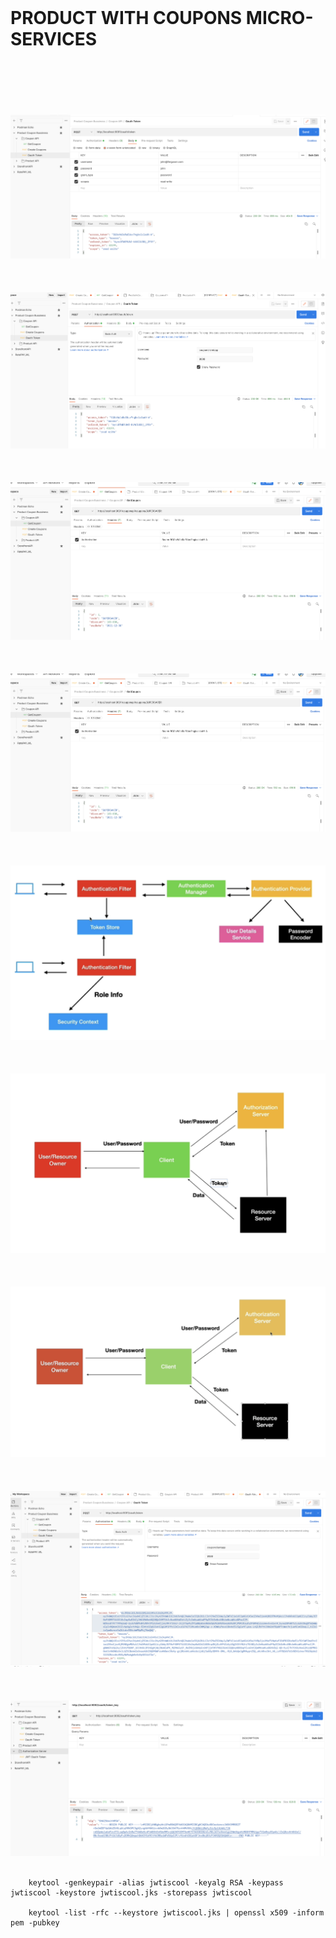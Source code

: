<br>

# PRODUCT WITH COUPONS MICRO-SERVICES 

<br>
<br>
<br>




<br>
<br>

<img src="images/OAUTH_TOKEN_1.png" alt="Girl in a jacket" >

<br>
<br>

<br>
<br>

<img src="images/OAUTH_TOKEN_2.png" alt="Girl in a jacket" >

<br>
<br>

<br>
<br>

<img src="images/COUPON_GET_REQUEST_WITH_OAUTH_TOKEN.png" alt="Girl in a jacket" >

<br>
<br>


<br>
<br>

<img src="images/COUPON_GET_REQUEST_WITH_OAUTH_TOKEN.png" alt="Girl in a jacket" >

<br>
<br>


<br>
<br>

<img src="images/OAUTH_REQUEST_FLOW.png" alt="Girl in a jacket" >

<br>
<br>


<br>
<br>

<img src="images/NORMAL_OAUTH_WITHOUT_JWT.png" alt="Girl in a jacket" >

<br>
<br>




<br>
<br>

<img src="images/NORMAL_OAUTH_WITH_JWT.png" alt="Girl in a jacket" >

<br>
<br>

<br>
<br>

<img src="images/JWT_ACCESS_CODE.png" alt="Girl in a jacket" >

<br>
<br>


<br>
<br>

<img src="images/OAUTH_URL.png" alt="Girl in a jacket" >

<br>
<br>




```
    keytool -genkeypair -alias jwtiscool -keyalg RSA -keypass jwtiscool -keystore jwtiscool.jks -storepass jwtiscool

    keytool -list -rfc --keystore jwtiscool.jks | openssl x509 -inform pem -pubkey
```